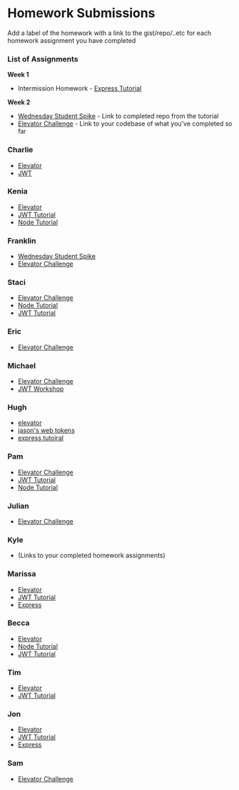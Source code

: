 # Homework Submissions

Add a label of the homework with a link to the gist/repo/..etc for each homework assignment you have completed

### List of Assignments

**Week 1**

* Intermission Homework - [Express Tutorial](https://www.tutorialspoint.com/nodejs/nodejs_express_framework.htm)

**Week 2**

* [Wednesday Student Spike](http://frontend.turing.io/lessons/security-with-jwts.html) - Link to completed repo from the tutorial
* [Elevator Challenge](https://github.com/turingschool-examples/elevator-challenge) - Link to your codebase of what you've completed so far


### Charlie

* [Elevator](https://github.com/dunncl15/elevator-challenge)
* [JWT](https://github.com/dunncl15/JWT-workshop)

### Kenia

* [Elevator](https://github.com/kfarias/elevator-challenge)
* [JWT Tutorial](https://github.com/kfarias/jwt-turorial)
* [Node Tutorial](https://github.com/kfarias/node-tutorial)

### Franklin

* [Wednesday Student Spike](https://github.com/Obleo33/jwt-tutorial)
* [Elevator Challenge](https://github.com/Obleo33/elevator)

### Staci

* [Elevator Challenge](https://github.com/stacimcwilliams/elevator_challenge)
* [Node Tutorial](https://github.com/stacimcwilliams/prework_node_tutorial)
* [JWT Tutorial](https://github.com/stacimcwilliams/jwt-tutorial)

### Eric

* [Elevator Challenge](https://github.com/esayler/elevator)

### Michael

* [Elevator Challenge](https://github.com/Mickyfen17/elevator-challenge)
* [JWT Workshop](https://github.com/Mickyfen17/JWT-workshop)

### Hugh

* [elevator](https://github.com/hmorri32/elevator-algorithm)
* [jason's web tokens](https://github.com/hmorri32/jwt-trains)
* [express tutoiral](https://github.com/hmorri32/m4-pw-express)

### Pam

* [Elevator Challenge](https://github.com/thatPamIAm/elevator-challenge)
* [JWT Tutorial](https://github.com/thatPamIAm/jwt-tutorial)
* [Node Tutorial](https://github.com/thatPamIAm/node-express-prework)



### Julian

* [Elevator Challenge](https://github.com/juliankyer/elevator-challenge)

### Kyle

* (Links to your completed homework assignments)

### Marissa

* [Elevator](https://github.com/marissa27/elevator-challenge)
* [JWT Tutorial](https://github.com/marissa27/jwt-tut)
* [Express](https://github.com/marissa27/express-tutorial)

### Becca

* [Elevator](https://github.com/becs919/elevator)
* [Node Tutorial](https://github.com/becs919/prework)
* [JWT Tutorial](https://github.com/becs919/jwt-tutorial)


### Tim

* [Elevator](https://github.com/tbrandle/Elevator)
* [JWT Tutorial](https://github.com/tbrandle/Train)

### Jon

* [Elevator](https://github.com/ActionJonny/elevator)
* [JWT Tutorial](https://github.com/ActionJonny/jwt-tutorial)
* [Express](https://github.com/ActionJonny/express-workshop)

### Sam

* [Elevator Challenge](https://github.com/sljohnson32/elevator-challenge)

